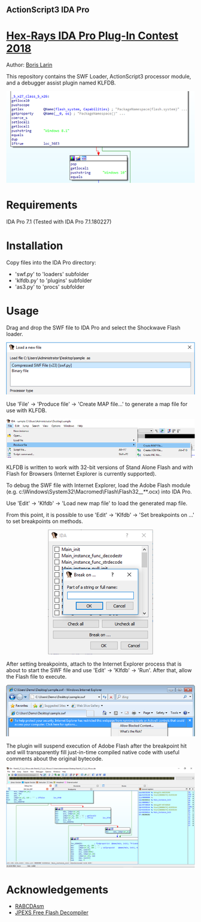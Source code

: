 ## ActionScript3 IDA Pro

# [Hex-Rays IDA Pro Plug-In Contest 2018](https://www.hex-rays.com/contests/2018/index.shtml)

Author: [Boris Larin](https://twitter.com/oct0xor)

This repository contains the SWF Loader, ActionScript3 processor module, and a debugger assist plugin named KLFDB.

<div align="center">
    <img src ="/imgs/img0.png"/>
</div>

# Requirements

IDA Pro 7.1 (Tested with IDA Pro 7.1.180227)

# Installation

Copy files into the IDA Pro directory: 
* 'swf.py' to 'loaders' subfolder
* 'klfdb.py' to 'plugins' subfolder
* 'as3.py' to 'procs' subfolder

# Usage

Drag and drop the SWF file to IDA Pro and select the Shockwave Flash loader.

<div align="center">
    <img src ="/imgs/img1.png"/>
</div>

Use 'File' -> 'Produce file' -> 'Create MAP file...' to generate a map file for use with KLFDB.

<div align="center">
    <img src ="/imgs/img2.png"/>
</div>

KLFDB is written to work with 32-bit versions of Stand Alone Flash and with Flash for Browsers (Internet Explorer is currently supported). 

To debug the SWF file with Internet Explorer, load the Adobe Flash module (e.g. c:\Windows\System32\Macromed\Flash\Flash32_*_*_*_*.ocx) into IDA Pro.

Use 'Edit' -> 'Klfdb' -> 'Load new map file' to load the generated map file.

From this point, it is possible to use 'Edit' -> 'Klfdb' -> 'Set breakpoints on ...' to set breakpoints on methods.

<div align="center">
    <img src ="/imgs/img4.png"/>
</div>

After setting breakpoints, attach to the Internet Explorer process that is about to start the SWF file and use 'Edit' -> 'Klfdb' -> 'Run'. After that, allow the Flash file to execute.

<div align="center">
    <img src ="/imgs/img5.png"/>
</div>

The plugin will suspend execution of Adobe Flash after the breakpoint hit and will transparently fill just-in-time compiled native code with useful comments about the original bytecode.

<div align="center">
    <img src ="/imgs/img6.png"/>
</div>

# Acknowledgements
- [RABCDAsm](https://github.com/CyberShadow/RABCDAsm)
- [JPEXS Free Flash Decompiler](https://github.com/jindrapetrik/jpexs-decompiler/)
